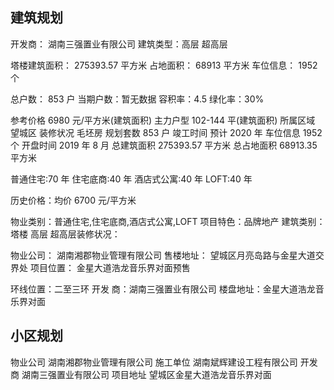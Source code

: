 ## 建筑规划

开发商： 湖南三强置业有限公司
建筑类型：高层 超高层

塔楼建筑面积： 275393.57 平方米
占地面积： 68913 平方米
车位信息： 1952 个

总户数： 853 户
当期户数：暂无数据
容积率：4.5
绿化率：30%

参考价格 6980 元/平方米(建筑面积) 主力户型 102-144 平(建筑面积)
所属区域 望城区
装修状况 毛坯房
规划套数 853 户
竣工时间 预计 2020 年
车位信息 1952 个
开盘时间 2019 年 8 月
总建筑面积 275393.57 平方米
总占地面积 68913.35 平方米

普通住宅:70 年
住宅底商:40 年
酒店式公寓:40 年
LOFT:40 年

历史价格：均价 6700 元/平方米

物业类别：普通住宅,住宅底商,酒店式公寓,LOFT
项目特色：品牌地产
建筑类别：塔楼 高层 超高层装修状况：

物业公司： 湖南湘郡物业管理有限公司
售楼地址： 望城区月亮岛路与金星大道交界处
项目位置： 金星大道浩龙音乐界对面预售

环线位置：二至三环
开发 商：湖南三强置业有限公司
楼盘地址：金星大道浩龙音乐界对面

## 小区规划

物业公司 湖南湘郡物业管理有限公司
施工单位 湖南斌辉建设工程有限公司
开发商 湖南三强置业有限公司
项目地址 望城区金星大道浩龙音乐界对面
